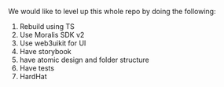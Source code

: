 We would like to level up this whole repo by doing the following:

1. Rebuild using TS
2. Use Moralis SDK v2
3. Use web3uikit for UI
4. Have storybook
5. have atomic design and folder structure
6. Have tests
7. HardHat
